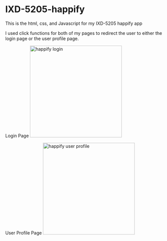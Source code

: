 # IXD-5205-happify
This is the html, css, and Javascript for my IXD-5205 happify app

I used click functions for both of my pages to redirect the user to either the login page or the user profile page.

Login Page
<img width="290" alt="happify login" src="https://user-images.githubusercontent.com/114260587/232181079-bfd30b9d-4cbb-412b-bffa-9a86a6948871.png">

User Profile Page
<img width="290" alt="happify user profile" src="https://user-images.githubusercontent.com/114260587/232181081-5a6386de-bc52-4418-8f18-f2b7550fb09b.png">
